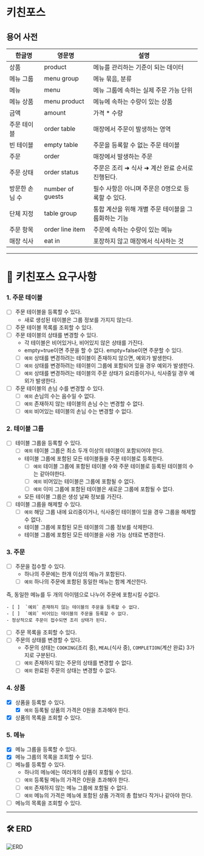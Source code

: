 # 키친포스

## 용어 사전

| 한글명      | 영문명              | 설명                            |
|----------|------------------|-------------------------------|
| 상품       | product          | 메뉴를 관리하는 기준이 되는 데이터           |
| 메뉴 그룹    | menu group       | 메뉴 묶음, 분류                     |
| 메뉴       | menu             | 메뉴 그룹에 속하는 실제 주문 가능 단위        |
| 메뉴 상품    | menu product     | 메뉴에 속하는 수량이 있는 상품             |
| 금액       | amount           | 가격 * 수량                       |
| 주문 테이블   | order table      | 매장에서 주문이 발생하는 영역              |
| 빈 테이블    | empty table      | 주문을 등록할 수 없는 주문 테이블           |
| 주문       | order            | 매장에서 발생하는 주문                  |
| 주문 상태    | order status     | 주문은 조리 ➜ 식사 ➜ 계산 완료 순서로 진행된다. |
| 방문한 손님 수 | number of guests | 필수 사항은 아니며 주문은 0명으로 등록할 수 있다. |
| 단체 지정    | table group      | 통합 계산을 위해 개별 주문 테이블을 그룹화하는 기능 |
| 주문 항목    | order line item  | 주문에 속하는 수량이 있는 메뉴             |
| 매장 식사    | eat in           | 포장하지 않고 매장에서 식사하는 것           |

---

# 🎯 키친포스 요구사항

### 1. 주문 테이블

- [ ]  주문 테이블을 등록할 수 있다.
    - 새로 생성된 테이블은 그룹 정보를 가지지 않는다.
- [ ]  주문 테이블 목록를 조회할 수 있다.
- [ ]  주문 테이블의 상태를 변경할 수 있다.
    - 각 테이블은 비어있거나, 비어있지 않은 상태를 가진다.
    - empty=true이면 주문을 할 수 없다. empty=false이면 주문할 수 있다.
    - [ ]  `예외` 상태를 변경하려는 테이블이 존재하지 않으면, 예외가 발생한다.
    - [ ]  `예외` 상태를 변경하려는 테이블이 그룹에 포함되어 있을 경우 예외가 발생한다.
    - [ ]  `예외` 상태를 변경하려는 테이블의 주문 상태가 요리중이거나, 식사중일 경우 예외가 발생한다.
- [ ]  주문 테이블의 손님 수를 변경할 수 있다.
    - [ ]  `예외` 손님의 수는 음수일 수 없다.
    - [ ]  `예외` 존재하지 않는 테이블의 손님 수는 변경할 수 없다.
    - [ ]  `예외` 비어있는 테이블의 손님 수는 변경할 수 없다.

### 2. 테이블 그룹

- [ ]  테이블 그룹을 등록할 수 있다.
    - [ ]  `예외` 테이블 그룹은 최소 두개 이상의 테이블이 포함되어야 한다.
    - 테이블 그룹에 포함된 모든 테이블들을 주문 테이블로 등록한다.
        - [ ]  `예외` 테이블 그룹에 포함된 테이블 수와 주문 테이블로 등록된 테이블의 수는 같아야한다.
        - [ ]  `예외` 비어있는 테이블은 그룹에 포함될 수 없다.
        - [ ]  `예외` 이미 그룹에 포함된 테이블은 새로운 그룹에 포함될 수 없다.
    - 모든 테이블 그룹은 생성 날짜 정보를 가진다.
- [ ]  테이블 그룹을 해제할 수 있다.
    - [ ]  `예외` 해당 그룹 내에 요리중이거나, 식사중인 테이블이 있을 경우 그룹을 해제할 수 없다.
    - 테이블 그룹에 포함된 모든 테이블의 그룹 정보를 삭제한다.
    - 테이블 그룹에 포함된 모든 테이블을 사용 가능 상태로 변경한다.

### 3. 주문

- [ ]  주문을 접수할 수 있다.
    - 하나의 주문에는 한개 이상의 메뉴가 포함된다.
    - [ ]  `예외` 하나의 주문에 포함된 동일한 메뉴는 함께 계산한다.

즉, 동일한 메뉴를 두 개의 아이템으로 나누어 주문에 포함시킬 수없다.

    - [ ]  `예외` 존재하지 않는 테이블의 주문을 등록할 수 없다.
    - [ ]  `예외` 비어있는 테이블의 주문을 등록할 수 없다.
    - 정상적으로 주문이 접수되면 조리 상태가 된다.

- [ ]  주문 목록을 조회할 수 있다.
- [ ]  주문의 상태를 변경할 수 있다.
    - 주문의 상태는 `COOKING`(조리 중), `MEAL`(식사 중), `COMPLETION`(계산 완료) 3가지로 구분된다.
    - [ ]  `예외` 존재하지 않는 주문의 상태를 변경할 수 없다.
    - [ ]  `예외` 완료된 주문의 상태는 변경할 수 없다.

### 4. 상품

- [x]  상품을 등록할 수 있다.
    - [x]  `예외` 등록될 상품의 가격은 0원을 초과해야 한다.
- [x]  상품의 목록을 조회할 수 있다.

### 5. 메뉴

- [x]  메뉴 그룹을 등록할 수 있다.
- [x]  메뉴 그룹의 목록을 조회할 수 있다.
- [ ]  메뉴를 등록할 수 있다.
    - 하나의 메뉴에는 여러개의 상품이 포함될 수 있다.
    - [ ]  `예외` 등록될 메뉴의 가격은 0원을 초과해야 한다.
    - [ ]  `예외` 존재하지 않는 메뉴 그룹에 포함될 수 없다.
    - [ ]  `예외` 메뉴의 가격은 메뉴에 포함된 상품 가격의 총 합보다 작거나 같아야 한다.
- [ ]  메뉴의 목록을 조회할 수 있다.

---

## 🛠️ ERD

![ERD](https://github.com/woowacourse/jwp-refactoring/assets/49433615/56ee9408-f803-4966-9929-b325ab1f674a)

